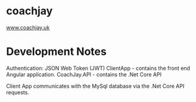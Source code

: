 # coachjay
www.coachjay.uk

# Development Notes
Authentication: JSON Web Token (JWT)
ClientApp - contains the front end Angular application. 
CoachJay.API - contains the .Net Core API

Client App communicates with the MySql database via the .Net Core API requests.
